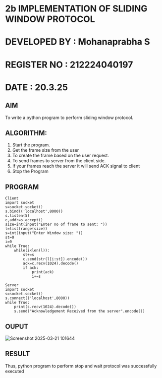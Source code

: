 # 2b IMPLEMENTATION OF SLIDING WINDOW PROTOCOL
# DEVELOPED BY : Mohanaprabha S
# REGISTER NO : 212224040197
# DATE : 20.3.25
## AIM
To write a python program to perform sliding window protocol.
## ALGORITHM:
1. Start the program.
2. Get the frame size from the user
3. To create the frame based on the user request.
4. To send frames to server from the client side.
5. If your frames reach the server it will send ACK signal to client
6. Stop the Program
## PROGRAM
```
Client
import socket
s=socket.socket()
s.bind(('localhost',8000))
s.listen(5)
c,addr=s.accept()
size=int(input("Enter no of frame to sent: "))
l=list(range(size))
s=int(input("Enter Window size: "))
st=0
i=0
while True:
    while(i<len(l)):
        st+=s
        c.send(str(l[i:st]).encode())
        ack=c.recv(1024).decode()
        if ack:
            print(ack)
            i+=s
            
Server
import socket
s=socket.socket()
s.connect(('localhost',8000))
while True:
    print(s.recv(1024).decode())
    s.send("Acknowledgement Received from the server".encode())
```


## OUPUT

![Screenshot 2025-03-21 101644](https://github.com/user-attachments/assets/73851fcf-3e08-493c-b433-21a6eecaa585)

## RESULT
Thus, python program to perform stop and wait protocol was successfully executed
